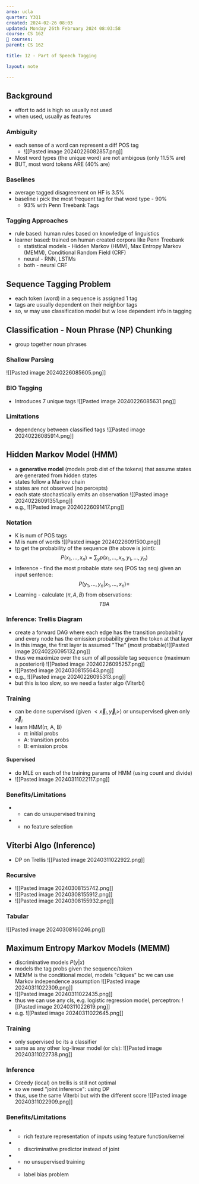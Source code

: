 ```yaml
---
area: ucla
quarter: Y3Q1
created: 2024-02-26 08:03
updated: Monday 26th February 2024 08:03:58
course: CS 162
📕 courses:
parent: CS 162

title: 12 - Part of Speech Tagging

layout: note

---
```

## Background
- effort to add is high so usually not used
- when used, usually as features
### Ambiguity
- each sense of a word can represent a diff POS tag
	- ![[Pasted image 20240226082857.png]]
- Most word types (the unique word) are not ambigous (only 11.5% are)
- BUT, most word tokens ARE (40% are)
### Baselines
- average tagged disagreement on HF is 3.5%
- baseline i pick the most frequent tag for that word type - 90%
	- 93% with Penn Treebank Tags
### Tagging Approaches
- rule based: human rules based on knowledge of linguistics
- learner based: trained on human created corpora like Penn Treebank
	- statistical models - Hidden Markov (HMM), Max Entropy Markov (MEMM), Conditional Random Field (CRF)
	- neural - RNN, LSTMs
	- both - neural CRF
## Sequence Tagging Problem
- each token (word) in a sequence is assigned 1 tag
- tags are usually dependent on their neighbor tags
- so, w may use classification model but w lose dependent info in tagging
## Classification - Noun Phrase (NP) Chunking
- group together noun phrases
### Shallow Parsing
![[Pasted image 20240226085605.png]]
### BIO Tagging
- Introduces 7 unique tags
![[Pasted image 20240226085631.png]]
### Limitations
- dependency between classified tags
![[Pasted image 20240226085914.png]]
## Hidden Markov Model (HMM)
- a **generative model** (models prob dist of the tokens) that assume states are generated from hidden states
- states follow a Markov chain
- states are not observed (no percepts)
- each state stochastically emits an observation ![[Pasted image 20240226091351.png]]
- e.g., ![[Pasted image 20240226091417.png]]
### Notation
- K is num of POS tags
- M is num of words
![[Pasted image 20240226091500.png]]
- to get the probability of the sequence (the above is joint): $$P(x_1,...,x_n)=\sum_y p(x_1,...,x_n,y_1,...,y_n)$$
- Inference - find the most probable state seq (POS tag seq) given an input sentence: $$P(y_1,...,y_n|x_1,...,x_n)=$$
- Learning - calculate $(\pi, A, B)$ from observations: $$TBA$$
### Inference: Trellis Diagram
- create a forward DAG where each edge has the transition probability and every node has the emission probability given the token at that layer
- In this image, the first layer is assumed "The" (most probable)![[Pasted image 20240226095132.png]]
- thus we maximize over the sum of all possible tag sequence (maximum a posteriori) ![[Pasted image 20240226095257.png]]
- ![[Pasted image 20240308155643.png]]
- e.g., ![[Pasted image 20240226095313.png]]
- but this is too slow, so we need a faster algo (Viterbi)
### Training
- can be done supervised (given $<\vec x_i, \vec y_i>$) or unsupervised given only $\vec x_i$
- learn HMM($\pi$, A, B)
	- $\pi$: initial probs
	- A: transition probs
	- B: emission probs
#### Supervised
- do MLE on each of the training params of HMM (using count and divide)
- ![[Pasted image 20240311022117.png]]
### Benefits/Limitations
- + can do unsupervised training
- - no feature selection
## Viterbi Algo (Inference)
- DP on Trellis
![[Pasted image 20240311022922.png]]
### Recursive
- ![[Pasted image 20240308155742.png]]
- ![[Pasted image 20240308155912.png]]
- ![[Pasted image 20240308155932.png]]
### Tabular
![[Pasted image 20240308160246.png]]
## Maximum Entropy Markov Models (MEMM)
- discriminative models $P(y|x)$
- models the tag probs given the sequence/token
- MEMM is the conditional model, models "cliques" bc we can use Markov independence assumption ![[Pasted image 20240311022309.png]]
- ![[Pasted image 20240311022435.png]]
- thus we can use any cls, e.g. logistic regression model, perceptron: ![[Pasted image 20240311022619.png]]
- e.g. ![[Pasted image 20240311022645.png]]
### Training
- only supervised bc its a classifier
- same as any other log-linear model (or cls): ![[Pasted image 20240311022738.png]]
### Inference
- Greedy (local) on trellis is still not optimal
- so we need "joint inference": using DP
- thus, use the same Viterbi but with the different score
![[Pasted image 20240311022909.png]]
### Benefits/Limitations
- + rich feature representation of inputs using feature function/kernel
- + discriminative predictor instead of joint
- - no unsupervised training
- - label bias problem